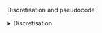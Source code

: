 Discretisation and pseudocode

<details>
  <summary>Discretisation</summary>

  <br>

First, it highlights that computers work in `discrete steps`, unlike some continuous real-workd process (like gradually turning up a thermostat) .Therefore, any algorithm for a computer must break down actions into distinct, step-bystep instructions. This process of convering continous actions into discrete ones is called `discretization`.

</details>

  <br>
